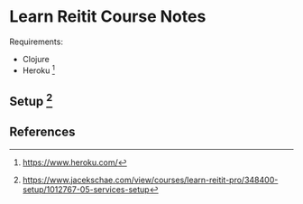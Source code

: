 # Learn Reitit Course Notes

Requirements:
- Clojure
- Heroku [^1]

## Setup [^2]

## References
[^1]: https://www.heroku.com/
[^2]: https://www.jacekschae.com/view/courses/learn-reitit-pro/348400-setup/1012767-05-services-setup
